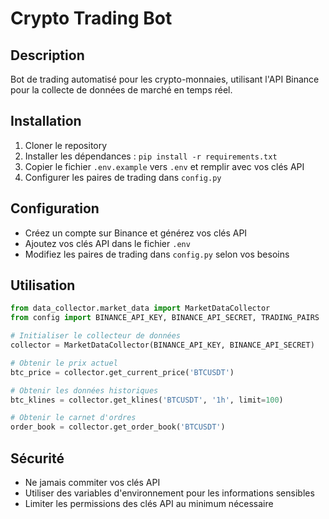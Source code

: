 # Crypto Trading Bot

## Description
Bot de trading automatisé pour les crypto-monnaies, utilisant l'API Binance pour la collecte de données de marché en temps réel.

## Installation
1. Cloner le repository
2. Installer les dépendances : `pip install -r requirements.txt`
3. Copier le fichier `.env.example` vers `.env` et remplir avec vos clés API
4. Configurer les paires de trading dans `config.py`

## Configuration
- Créez un compte sur Binance et générez vos clés API
- Ajoutez vos clés API dans le fichier `.env`
- Modifiez les paires de trading dans `config.py` selon vos besoins

## Utilisation
```python
from data_collector.market_data import MarketDataCollector
from config import BINANCE_API_KEY, BINANCE_API_SECRET, TRADING_PAIRS

# Initialiser le collecteur de données
collector = MarketDataCollector(BINANCE_API_KEY, BINANCE_API_SECRET)

# Obtenir le prix actuel
btc_price = collector.get_current_price('BTCUSDT')

# Obtenir les données historiques
btc_klines = collector.get_klines('BTCUSDT', '1h', limit=100)

# Obtenir le carnet d'ordres
order_book = collector.get_order_book('BTCUSDT')
```

## Sécurité
- Ne jamais commiter vos clés API
- Utiliser des variables d'environnement pour les informations sensibles
- Limiter les permissions des clés API au minimum nécessaire
